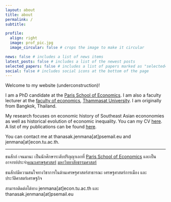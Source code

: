 ```yaml
---
layout: about
title: about
permalink: /
subtitle: 

profile:
  align: right
  image: prof_pic.jpg
  image_circular: false # crops the image to make it circular

news: false # includes a list of news items
latest_posts: false # includes a list of the newest posts
selected_papers: false # includes a list of papers marked as "selected={true}"
social: false # includes social icons at the bottom of the page
---
```


Welcome to my website (underconstruction)! 

I am a PhD candidate at the [Paris School of Economics](https://www.parisschoolofeconomics.eu/fr/jenmana-thanasak/). I am also a faculty lecturer at the [faculty of economics](https://www.econ.tu.ac.th), [Thammasat University](https://www.tu.ac.th). I am originally from Bangkok, Thailand. 

My research focuses on economic history of Southeast Asian econonomies as well as historical evolution of economic inequality. You can my CV [here](https://jenmana.info/assets/pdf/CV_Jenmana.pdf). A list of my publications can be found [here](https://scholar.google.com/citations?hl=en&user=WDL7aJoAAAAJ&view_op=list_works&gmla=AP6z3OYUNfxtq7Nx1X46koXFsDgiRU7mo8D1RzRgGZKmRjT_o-cE0r39EIhGlsMIkyOnRwLWU3CG_L9vwrVZtXxkyJpcu4Ss6FwN4p6ecU4GvnNFTZvH4oF592qsGeWfI--oBvJqSzqnEXyf2ZqSm-_E931fKXTkoBw).

You can contact me at thanasak.jenmana[at]psemail.eu and jenmana[at]econ.tu.ac.th.

---
ธนสักก์ เจนมานะ เป็นนักศึกษาระดับปริญญาเอกที่ [Paris School of Economics](https://www.parisschoolofeconomics.eu/fr/jenmana-thanasak) และเป็นอาจารย์ประจำ[คณะเศรษฐศาสตร์](https://www.econ.tu.ac.th) [มหาวิทยาลัยธรรมศาสตร์](https://www.tu.ac.th)

ธนสักก์มีความสนใจทางวิชาการในด้านเศรษฐศาสตร์สาธารณะ เศรษฐศาสตร์การเมือง และประวัติศาสตร์เศรษฐกิจ

สามารถติดต่อได้ทาง jenmana[at]econ.tu.ac.th และ thanasak.jenmana[at]psemail.eu
